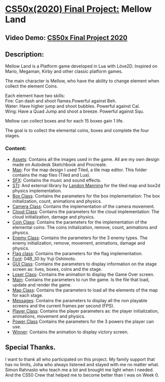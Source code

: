 # [CS50x(2020) Final Project:](https://cs50.harvard.edu/x/2020/project/#final-project) __Mellow Land__
## Video Demo: [CS50x Final Project 2020](https://www.youtube.com/watch?v=88to8FiGnXQ)

## Description:

Mellow Land is a Platform game developed in Lua with Löve2D. Inspired on Mario, Megaman, Kirby and other classic platform games.

The main character is Mellow, who have the ability to change element when collect the element Coins.

Each element have two skills:<br>
Fire: Can dash and shoot flames.Powerful against Beh.<br>
Water: Have higher jump and shoot bubbles. Powerful against Cal.<br>
Wing: Have a Quad Jump and shoot a breeze. Powerful against Squ.

Mellow can collect boxes and for each 15 boxes gain 1 life.

The goal is to collect the elemental coins, boxes and complete the four stages.

### Content:
- [Assets](/assets): Contains all the images used in the game. All are my own design made on Autodesk Sketchbook and Procreate.
- [Map](/map): For the map design I used Tiled, a tile map editor. This folder contains the map files (Tiled and Lua).
- [SFX](/sfx): Contains the music and sound effects.
- [STI](/sti): And external library by [Landon Manning](https://github.com/karai17) for the tiled map and box2d physics implementation.
- [Box Class](/box.lua): Contains the parameters for the box implementation: The box initialization, count, animations and physics.
- [Camera Class](/camera.lua): Contains the implementation of the camera movement.
- [Cloud Class](/cloud.lua): Contains the parameters for the cloud implementation: The cloud initialization, damage and physics.
- [Coin Class](/coin.lua): Contains the parameters for the implementation of the elemental coins: The coins initialization, remove, count, animations and physics.
- [Enemy Class](/enemy.lua): Contains the parameters for the 3 enemy types. The enemy initialization, remove, movement, animations, damage and physics.
- [Flag class](/flag.lua): Contains the parameters for the flag implementation.
- [Font](/font.ttf): 04B_30 by Yuji Oshimoto.
- [GUI Class](/gui.lua): Contains the parameters to display information on the stage screen as: lives, boxes, coins and the stage.
- [Loser Class](/loser.lua): Contains the animation to display the Game Over screen.
- [Main](/main.lua): Contains the parameters to run the game. Is the file that load, update and render the game.
- [Map Class](/map.lua): Contains the parameters to load all the elements of the map for each stage.
- [Messages](/messages.lua): Contains the parameters to display all the non playable screens and the current frames per second (FPS).
- [Player Class](/Player.lua): Contains the player parameters as: the player initialization, animations, movement and physics.
- [Power Class](/power.lua) Contains the parameters for the 3 powers the player can use.
- [Winner](/winner.lua): Contains the animation to display victory screen.

## Special Thanks.

I want to thank all who participated on this project. My family support that has no limits, Joha who always listened and stayed with me no matter what.<br/>
Simon Rahnasto who teach me a lot and brought me light when I needed.<br/>
And the CS50 Crew that helped me to become better than I was on Week 0.
